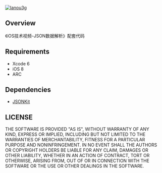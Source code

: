 [![lanou3g](http://i3.tietuku.com/049d59773a6a08f5.jpg)](http://lanou3g.com)

## Overview

《iOS技术视频-JSON数据解析》配套代码

## Requirements

* Xcode 6
* iOS 8
* ARC

## Dependencies

* [JSONKit](https://github.com/johnezang/JSONKit)


## LICENSE

THE SOFTWARE IS PROVIDED "AS IS", WITHOUT WARRANTY OF ANY KIND, EXPRESS OR
IMPLIED, INCLUDING BUT NOT LIMITED TO THE WARRANTIES OF MERCHANTABILITY,
FITNESS FOR A PARTICULAR PURPOSE AND NONINFRINGEMENT. IN NO EVENT SHALL THE
AUTHORS OR COPYRIGHT HOLDERS BE LIABLE FOR ANY CLAIM, DAMAGES OR OTHER
LIABILITY, WHETHER IN AN ACTION OF CONTRACT, TORT OR OTHERWISE, ARISING FROM,
OUT OF OR IN CONNECTION WITH THE SOFTWARE OR THE USE OR OTHER DEALINGS IN
THE SOFTWARE.
